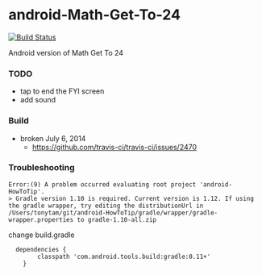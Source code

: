 android-Math-Get-To-24
======================
[![Build Status](https://travis-ci.org/tonytamsf/android-Math-Get-To-24.svg?branch=master)](https://travis-ci.org/tonytamsf/android-Math-Get-To-24)

Android version of Math Get To 24

### TODO
- tap to end the FYI screen
- add sound

### Build
- broken July 6, 2014
   - https://github.com/travis-ci/travis-ci/issues/2470

### Troubleshooting

```
Error:(9) A problem occurred evaluating root project 'android-HowToTip'.
> Gradle version 1.10 is required. Current version is 1.12. If using the gradle wrapper, try editing the distributionUrl in /Users/tonytam/git/android-HowToTip/gradle/wrapper/gradle-wrapper.properties to gradle-1.10-all.zip
````

change build.gradle
```
  dependencies {
        classpath 'com.android.tools.build:gradle:0.11+'
    }
```
